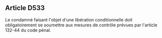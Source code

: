 Article D533
----
Le condamné faisant l'objet d'une libération conditionnelle doit obligatoirement
se soumettre aux mesures de contrôle prévues par l'article 132-44 du code pénal.
